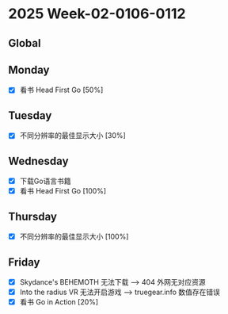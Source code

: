 # 2025 Week-02-0106-0112

## Global

## Monday

- [x] 看书 Head First Go [50%]

## Tuesday

- [x] 不同分辨率的最佳显示大小 [30%]

## Wednesday

- [x] 下载Go语言书籍
- [x] 看书 Head First Go [100%]

## Thursday

- [x] 不同分辨率的最佳显示大小 [100%]

## Friday

- [x] Skydance's BEHEMOTH 无法下载 --> 404 外网无对应资源
- [x] Into the radius VR 无法开启游戏 --> truegear.info 数值存在错误
- [x] 看书 Go in Action [20%]
